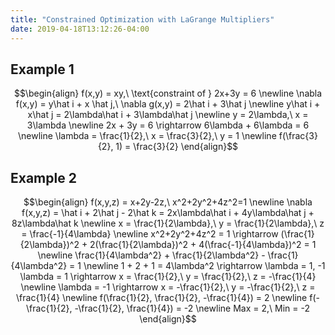 ```yaml
---
title: "Constrained Optimization with LaGrange Multipliers"
date: 2019-04-18T13:12:26-04:00
---
```


## Example 1
$$\begin{align}
f(x,y) = xy,\ \text{constraint of } 2x+3y = 6 \newline
\nabla f(x,y) = y\hat i + x \hat j,\ \nabla g(x,y) = 2\hat i + 3\hat j \newline
y\hat i + x\hat j = 2\lambda\hat i + 3\lambda\hat j \newline
y = 2\lambda,\ x = 3\lambda \newline
2x + 3y = 6 \rightarrow 6\lambda + 6\lambda = 6 \newline
\lambda = \frac{1}{2},\ x = \frac{3}{2},\ y = 1 \newline
f(\frac{3}{2}, 1) = \frac{3}{2}
\end{align}$$

## Example 2
$$\begin{align}
f(x,y,z) = x+2y-2z,\ x^2+2y^2+4z^2=1 \newline
\nabla f(x,y,z) = \hat i + 2\hat j - 2\hat k = 2x\lambda\hat i + 4y\lambda\hat j + 8z\lambda\hat k \newline
x = \frac{1}{2\lambda},\ y = \frac{1}{2\lambda},\ z = \frac{-1}{4\lambda} \newline
x^2+2y^2+4z^2 = 1 \rightarrow (\frac{1}{2\lambda})^2 + 2(\frac{1}{2\lambda})^2 + 4(\frac{-1}{4\lambda})^2 = 1 \newline
\frac{1}{4\lambda^2} + \frac{1}{2\lambda^2} - \frac{1}{4\lambda^2} = 1 \newline
1 + 2 + 1 = 4\lambda^2 \rightarrow \lambda = 1, -1
\lambda = 1 \rightarrow x = \frac{1}{2},\ y = \frac{1}{2},\ z = -\frac{1}{4} \newline
\lambda = -1 \rightarrow x = -\frac{1}{2},\ y = -\frac{1}{2},\ z = \frac{1}{4} \newline
f(\frac{1}{2}, \frac{1}{2}, -\frac{1}{4}) = 2 \newline
f(-\frac{1}{2}, -\frac{1}{2}, \frac{1}{4}) = -2 \newline
Max = 2,\ Min = -2
\end{align}$$